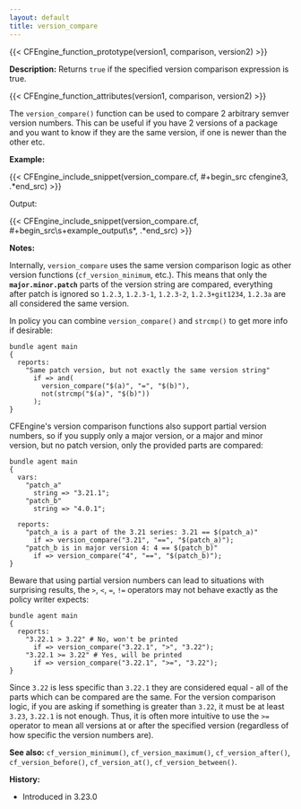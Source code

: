```yaml
---
layout: default
title: version_compare
---
```


{{< CFEngine_function_prototype(version1, comparison, version2) >}}

**Description:** Returns `true` if the specified version comparison expression is true.

{{< CFEngine_function_attributes(version1, comparison, version2) >}}

The `version_compare()` function can be used to compare 2 arbitrary semver version numbers.
This can be useful if you have 2 versions of a package and you want to know if they are the same version, if one is newer than the other etc.

**Example:**

{{< CFEngine_include_snippet(version_compare.cf, #\+begin_src cfengine3, .*end_src) >}}

Output:

{{< CFEngine_include_snippet(version_compare.cf, #\+begin_src\s+example_output\s*, .*end_src) >}}

**Notes:**

Internally, `version_compare` uses the same version comparison logic as other version functions (`cf_version_minimum`, etc.).
This means that only the **`major.minor.patch`** parts of the version string are compared, everything after patch is ignored so `1.2.3`, `1.2.3-1`, `1.2.3-2`, `1.2.3+git1234`, `1.2.3a` are all considered the same version.

In policy you can combine `version_compare()` and `strcmp()` to get more info if desirable:

```cfengine3
bundle agent main
{
  reports:
    "Same patch version, but not exactly the same version string"
      if => and(
        version_compare("$(a)", "=", "$(b)"),
        not(strcmp("$(a)", "$(b)"))
      );
}
```

CFEngine's version comparison functions also support partial version numbers, so if you supply only a major version, or a major and minor version, but no patch version, only the provided parts are compared:

```cfengine3
bundle agent main
{
  vars:
    "patch_a"
      string => "3.21.1";
    "patch_b"
      string => "4.0.1";

  reports:
    "patch_a is a part of the 3.21 series: 3.21 == $(patch_a)"
      if => version_compare("3.21", "==", "$(patch_a)");
    "patch_b is in major version 4: 4 == $(patch_b)"
      if => version_compare("4", "==", "$(patch_b)");
}
```

Beware that using partial version numbers can lead to situations with surprising results, the `>`, `<`, `=`, `!=` operators may not behave exactly as the policy writer expects:

```cfengine3
bundle agent main
{
  reports:
    "3.22.1 > 3.22" # No, won't be printed
      if => version_compare("3.22.1", ">", "3.22");
    "3.22.1 >= 3.22" # Yes, will be printed
      if => version_compare("3.22.1", ">=", "3.22");
}
```

Since `3.22` is less specific than `3.22.1` they are considered equal - all of the parts which can be compared are the same.
For the version comparison logic, if you are asking if something is greater than `3.22`, it must be at least `3.23`, `3.22.1` is not enough.
Thus, it is often more intuitive to use the `>=` operator to mean all versions at or after the specified version (regardless of how specific the version numbers are).

**See also:** `cf_version_minimum()`, `cf_version_maximum()`, `cf_version_after()`, `cf_version_before()`, `cf_version_at()`, `cf_version_between()`.

**History:**

* Introduced in 3.23.0
